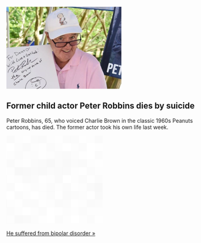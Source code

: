 
![Former child actor Peter Robbins dies by suicide](./20220127055837.png)
## Former child actor Peter Robbins dies by suicide

Peter Robbins, 65, who voiced Charlie Brown in the classic 1960s Peanuts cartoons, has died. The former actor took his own life last week.

![pic](../square_bg.png)

[He suffered from bipolar disorder »](https://www.yahoo.com/entertainment/peter-robbins-dies-former-child-070839761.html)
